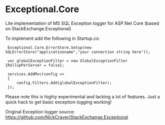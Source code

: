 # Exceptional.Core
Lite implementation of MS SQL Exception logger for ASP.Net Core (based on StackExchange.Exceptional)   

To implement add the following in Startup.cs:   

```
 Exceptional.Core.ErrorStore.Setup(new SQLErrorStore("applicationname","your connection string here"));

 var globalExceptionFilter = new GlobalExceptionFilter {RollupPerServer = false};

 services.AddMvc(config =>
 {
     config.Filters.Add(globalExceptionFilter);
 });

```

Please note this is highly experimental and lacking a lot of features. Just a quick hack to get basic exception logging working!  

Original Exception logger source: https://github.com/NickCraver/StackExchange.Exceptional
